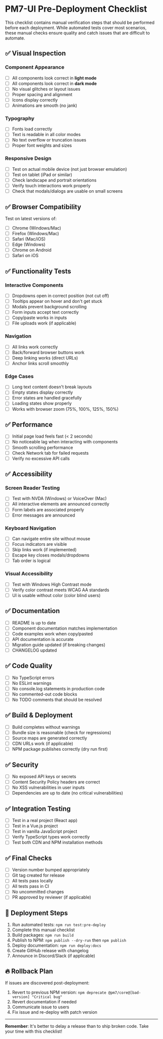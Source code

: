# PM7-UI Pre-Deployment Checklist

This checklist contains manual verification steps that should be performed before each deployment. While automated tests cover most scenarios, these manual checks ensure quality and catch issues that are difficult to automate.

## ✅ Visual Inspection

### Component Appearance
- [ ] All components look correct in **light mode**
- [ ] All components look correct in **dark mode**
- [ ] No visual glitches or layout issues
- [ ] Proper spacing and alignment
- [ ] Icons display correctly
- [ ] Animations are smooth (no jank)

### Typography
- [ ] Fonts load correctly
- [ ] Text is readable in all color modes
- [ ] No text overflow or truncation issues
- [ ] Proper font weights and sizes

### Responsive Design
- [ ] Test on actual mobile device (not just browser emulation)
- [ ] Test on tablet (iPad or similar)
- [ ] Check landscape and portrait orientations
- [ ] Verify touch interactions work properly
- [ ] Check that modals/dialogs are usable on small screens

## ✅ Browser Compatibility

Test on latest versions of:
- [ ] Chrome (Windows/Mac)
- [ ] Firefox (Windows/Mac)
- [ ] Safari (Mac/iOS)
- [ ] Edge (Windows)
- [ ] Chrome on Android
- [ ] Safari on iOS

## ✅ Functionality Tests

### Interactive Components
- [ ] Dropdowns open in correct position (not cut off)
- [ ] Tooltips appear on hover and don't get stuck
- [ ] Modals prevent background scrolling
- [ ] Form inputs accept text correctly
- [ ] Copy/paste works in inputs
- [ ] File uploads work (if applicable)

### Navigation
- [ ] All links work correctly
- [ ] Back/forward browser buttons work
- [ ] Deep linking works (direct URLs)
- [ ] Anchor links scroll smoothly

### Edge Cases
- [ ] Long text content doesn't break layouts
- [ ] Empty states display correctly
- [ ] Error states are handled gracefully
- [ ] Loading states show properly
- [ ] Works with browser zoom (75%, 100%, 125%, 150%)

## ✅ Performance

- [ ] Initial page load feels fast (< 2 seconds)
- [ ] No noticeable lag when interacting with components
- [ ] Smooth scrolling performance
- [ ] Check Network tab for failed requests
- [ ] Verify no excessive API calls

## ✅ Accessibility

### Screen Reader Testing
- [ ] Test with NVDA (Windows) or VoiceOver (Mac)
- [ ] All interactive elements are announced correctly
- [ ] Form labels are associated properly
- [ ] Error messages are announced

### Keyboard Navigation
- [ ] Can navigate entire site without mouse
- [ ] Focus indicators are visible
- [ ] Skip links work (if implemented)
- [ ] Escape key closes modals/dropdowns
- [ ] Tab order is logical

### Visual Accessibility
- [ ] Test with Windows High Contrast mode
- [ ] Verify color contrast meets WCAG AA standards
- [ ] UI is usable without color (color blind users)

## ✅ Documentation

- [ ] README is up to date
- [ ] Component documentation matches implementation
- [ ] Code examples work when copy/pasted
- [ ] API documentation is accurate
- [ ] Migration guide updated (if breaking changes)
- [ ] CHANGELOG updated

## ✅ Code Quality

- [ ] No TypeScript errors
- [ ] No ESLint warnings
- [ ] No console.log statements in production code
- [ ] No commented-out code blocks
- [ ] No TODO comments that should be resolved

## ✅ Build & Deployment

- [ ] Build completes without warnings
- [ ] Bundle size is reasonable (check for regressions)
- [ ] Source maps are generated correctly
- [ ] CDN URLs work (if applicable)
- [ ] NPM package publishes correctly (dry run first)

## ✅ Security

- [ ] No exposed API keys or secrets
- [ ] Content Security Policy headers are correct
- [ ] No XSS vulnerabilities in user inputs
- [ ] Dependencies are up to date (no critical vulnerabilities)

## ✅ Integration Testing

- [ ] Test in a real project (React app)
- [ ] Test in a Vue.js project
- [ ] Test in vanilla JavaScript project
- [ ] Verify TypeScript types work correctly
- [ ] Test both CDN and NPM installation methods

## ✅ Final Checks

- [ ] Version number bumped appropriately
- [ ] Git tag created for release
- [ ] All tests pass locally
- [ ] All tests pass in CI
- [ ] No uncommitted changes
- [ ] PR approved by reviewer (if applicable)

## 🚀 Deployment Steps

1. Run automated tests: `npm run test:pre-deploy`
2. Complete this manual checklist
3. Build packages: `npm run build`
4. Publish to NPM: `npm publish --dry-run` then `npm publish`
5. Deploy documentation: `npm run deploy:docs`
6. Create GitHub release with changelog
7. Announce in Discord/Slack (if applicable)

## 🔥 Rollback Plan

If issues are discovered post-deployment:

1. Revert to previous NPM version: `npm deprecate @pm7/core@[bad-version] "Critical bug"`
2. Revert documentation if needed
3. Communicate issue to users
4. Fix issue and re-deploy with patch version

---

**Remember**: It's better to delay a release than to ship broken code. Take your time with this checklist!